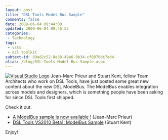```yaml
---
layout: post
title: "DSL Tools Model Bus Sample"
comments: false
date: 2009-06-04 09:44:00
updated: 2009-06-04 09:46:53
categories:
 - Technology
tags:
 - vsts
 - dsl toolkit
subtext-id: 89a82c52-8e38-49a6-9b34-cf8870dc7ed4
alias: /blog/DSL-Tools-Model-Bus-Sample.aspx
---
```



[![Visual Studio Logo](/images/blog/WindowsLiveWriter/DSLToolsModelBusSample/6E2EB26B/VisualStudioLogo_thumb.jpg)](/images/blog/WindowsLiveWriter/DSLToolsModelBusSample/19DF7C68/VisualStudioLogo.jpg) Jean-Marc Prieur and Stuart Kent, fellow Team Architects who work on DSL Tools, have just posted some great new content about the new DSL ModelBus. The ModelBus enables integration across models and designers, which is something people have been asking for since DSL Tools first shipped.

Check it out:

  * [A ModelBus sample is now available !](http://blogs.msdn.com/jmprieur/archive/2009/06/01/a-modelbus-sample-is-now-available.aspx) (Jean-Marc Prieur) 
  * [DSL Tools VS2010 Beta1: ModelBus Sample](http://blogs.msdn.com/stuart_kent/archive/2009/06/03/dsl-tools-vs2010-beta1-modelbus-sample.aspx) (Stuart Kent) 

Enjoy!
